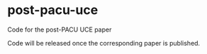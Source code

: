 # post-pacu-uce
Code for the post-PACU UCE paper

Code will be released once the corresponding paper is published.
